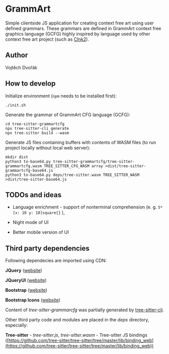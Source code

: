# GrammArt
Simple clientside JS application for creating context free art using user defined grammars. These grammars are defined in GrammArt context free graphics language (GCFG) highly inspired by language used by other context free art project (such as [CInk2](TODO)).

## Author

Vojtěch Dvořák

## How to develop

Initialize environment (`npm` needs to be installed first):

```
./init.sh
```

Generate the grammar of GrammArt CFG language (GCFG):

```
cd tree-sitter-grammartcfg
npx tree-sitter-cli generate
npx tree-sitter build --wasm
```

Generate JS files containing buffers with contents of WASM files (to run project locally without local web server):

```
mkdir dist
python3 to-base64.py tree-sitter-grammartcfg/tree-sitter-grammartcfg.wasm TREE_SITTER_CFG_WASM array >dist/tree-sitter-grammartcfg-base64.js
python3 to-base64.py deps/tree-sitter.wasm TREE_SITTER_WASM >dist/tree-sitter-base64.js
```

## TODOs and ideas

- Language enrichment - support of nonterminal comprehension (e. g. `5*[x: 10 y: 10]square{}` ),

- Night mode of UI

- Better mobile version of UI


## Third party dependencies

Following dependecies are imported using CDN:

**JQuery** ([website](https://icons.getbootstrap.com/))

**JQueryUI** ([website](https://jqueryui.com/))

**Bootstrap** ([website](https://getbootstrap.com/))

**Bootstrap Icons** ([website](https://icons.getbootstrap.com/))


Content of *tree-sitter-grammarcfg* was partially generated by [tree-sitter-cli](https://tree-sitter.github.io/tree-sitter/creating-parsers/1-getting-started.html).

Other third party code and modules are placed in the *deps* directory, especially:

**Tree-sitter** - *tree-sitter.js*, *tree-sitter.wasm* - Tree-sitter JS bindings ([https://github.com/tree-sitter/tree-sitter/tree/master/lib/binding_web](https://github.com/tree-sitter/tree-sitter/tree/master/lib/binding_web))
